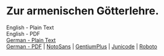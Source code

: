 # Zur armenischen Götterlehre.

English - Plain Text  
English - PDF  
[German - Plain Text](full-text-german.md)  
[German - PDF](https://cdn.solaranamnesis.com/HeinrichGelzer/gelzer_armenischen_1896_german.pdf) | [NotoSans](https://cdn.solaranamnesis.com/HeinrichGelzer/gelzer_armenischen_1896_german_notosans.pdf) | [GentiumPlus](https://cdn.solaranamnesis.com/HeinrichGelzer/gelzer_armenischen_1896_german_gentiumplus.pdf) | [Junicode](https://cdn.solaranamnesis.com/HeinrichGelzer/gelzer_armenischen_1896_german_junicode.pdf) | [Roboto](https://cdn.solaranamnesis.com/HeinrichGelzer/gelzer_armenischen_1896_german_roboto.pdf)  
